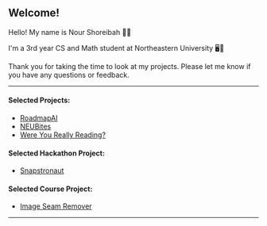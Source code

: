 ## Welcome!

Hello! My name is Nour Shoreibah 👋🏼

I'm a 3rd year CS and Math student at Northeastern University 🖥️📘

Thank you for taking the time to look at my projects. Please let me know if you have any questions or feedback.
____
#### Selected Projects:
- [RoadmapAI](https://apps.apple.com/us/app/roadmapai/id6745912180)
- [NEUBites](https://github.com/Oasis-NEU/f24-group1)
- [Were You Really Reading?](https://github.com/nourshoreibah/ai_quiz_generator)
#### Selected Hackathon Project:
- [Snapstronaut](https://github.com/Alexcchip/Boston-Hacks)
#### Selected Course Project:
- [Image Seam Remover](https://github.com/nourshoreibah/Image-Seam-Remover)
____
<!--
**nourshoreibah/nourshoreibah** is a ✨ _special_ ✨ repository because its `README.md` (this file) appears on your GitHub profile.

Here are some ideas to get you started:

- 🔭 I’m currently working on ...
- 🌱 I’m currently learning ...
- 👯 I’m looking to collaborate on ...
- 🤔 I’m looking for help with ...
- 💬 Ask me about ...
- 📫 How to reach me: ...
- 😄 Pronouns: ...
- ⚡ Fun fact: ...
-->
